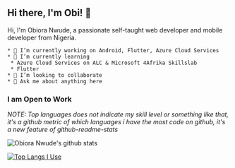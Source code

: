 ## Hi there, I'm Obi! 👋

Hi, I'm Obiora Nwude, a passionate self-taught web developer and mobile developer from Nigeria.


    * 🔭 I’m currently working on Android, Flutter, Azure Cloud Services
    * 🌱 I’m currently learning 
     * Azure Cloud Services on ALC & Microsoft 4Afrika Skillslab
     * Flutter 
    * 👯 I’m looking to collaborate 
    * 💬 Ask me about anything here
    
### I am Open to Work 


*NOTE: Top languages does not indicate my skill level or something like that, it's a github metric of which languages i have the most code on github, it's a new feature of github-readme-stats*

![Obiora Nwude's github stats](https://github-readme-stats.vercel.app/api?username=obiscode)


[![Top Langs I Use](https://github-readme-stats.vercel.app/api/top-langs/?username=obiscode)](https://github.com/anuraghazra/github-readme-stats)


<!--
**obiscode/obiscode** is a ✨ _special_ ✨ repository because its `README.md` (this file) appears on your GitHub profile.

Here are some ideas to get you started:



- 🌱 I’m currently learning with...
### 
- 👯 I’m looking to collaborate on ...
- 🤔 I’m looking for help with ...
- 💬 Ask me about ...
- 📫 How to reach me: ...
- 😄 Pronouns: ...
- ⚡ Fun fact: ...
-->
